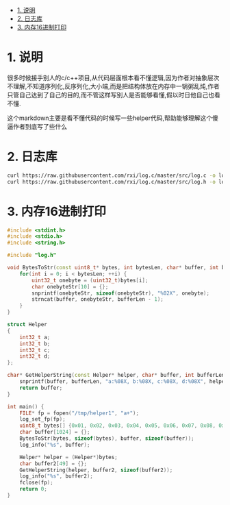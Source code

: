 <!-- TOC -->

- [1. 说明](#1-说明)
- [2. 日志库](#2-日志库)
- [3. 内存16进制打印](#3-内存16进制打印)

<!-- /TOC -->


# 1. 说明

很多时候接手别人的c/c++项目,从代码层面根本看不懂逻辑,因为作者对抽象层次不理解,不知道序列化,反序列化,大小端,而是把结构体放在内存中一锅粥乱炖,作者只管自己达到了自己的目的,而不管这样写别人是否能够看懂,假以时日他自己也看不懂.

这个markdown主要是看不懂代码的时候写一些helper代码,帮助能够理解这个傻逼作者到底写了些什么


# 2. 日志库

```bash
curl https://raw.githubusercontent.com/rxi/log.c/master/src/log.c -o log.c
curl https://raw.githubusercontent.com/rxi/log.c/master/src/log.h -o log.h
```

# 3. 内存16进制打印

```c++
#include <stdint.h>
#include <stdio.h>
#include <string.h>

#include "log.h"

void BytesToStr(const uint8_t* bytes, int bytesLen, char* buffer, int bufferLen) {
    for(int i = 0; i < bytesLen; ++i) {
        uint32_t onebyte = (uint32_t)bytes[i];
        char onebyteStr[10] = {};
        snprintf(onebyteStr, sizeof(onebyteStr), "%02X", onebyte);
        strncat(buffer, onebyteStr, bufferLen - 1);
    }
}

struct Helper
{
    int32_t a;
    int32_t b;
    int32_t c;
    int32_t d;
};

char* GetHelperString(const Helper* helper, char* buffer, int bufferLen) {
    snprintf(buffer, bufferLen, "a:%08X, b:%08X, c:%08X, d:%08X", helper->a, helper->b, helper->c, helper->d);
    return buffer;
}

int main() {
    FILE* fp = fopen("/tmp/helper1", "a+");
    log_set_fp(fp);
    uint8_t bytes[] {0x01, 0x02, 0x03, 0x04, 0x05, 0x06, 0x07, 0x08, 0x09, 0x0A, 0xB, 0xC, 0xD, 0xE, 0xF, 0x10};
    char buffer[1024] = {};
    BytesToStr(bytes, sizeof(bytes), buffer, sizeof(buffer));
    log_info("%s", buffer);

    Helper* helper = (Helper*)bytes;
    char buffer2[49] = {};
    GetHelperString(helper, buffer2, sizeof(buffer2));
    log_info("%s", buffer2);
    fclose(fp);
    return 0;
}

```

